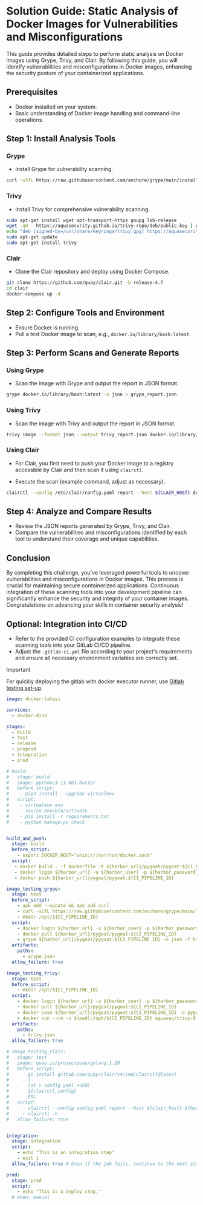 # Solution Guide: Static Analysis of Docker Images for Vulnerabilities and Misconfigurations

This guide provides detailed steps to perform static analysis on Docker images using Grype, Trivy, and Clair. By following this guide, you will identify vulnerabilities and misconfigurations in Docker images, enhancing the security posture of your containerized applications.

## Prerequisites

- Docker installed on your system.
- Basic understanding of Docker image handling and command-line operations.

## Step 1: Install Analysis Tools

### Grype

- Install Grype for vulnerability scanning.

```bash
curl -sSfL https://raw.githubusercontent.com/anchore/grype/main/install.sh | sh -s -- -b /usr/local/bin
```

### Trivy

- Install Trivy for comprehensive vulnerability scanning.

```bash
sudo apt-get install wget apt-transport-https gnupg lsb-release
wget -qO - https://aquasecurity.github.io/trivy-repo/deb/public.key | gpg --dearmor | sudo tee /usr/share/keyrings/trivy.gpg > /dev/null
echo "deb [signed-by=/usr/share/keyrings/trivy.gpg] https://aquasecurity.github.io/trivy-repo/deb $(lsb_release -sc) main" | sudo tee -a /etc/apt/sources.list.d/trivy.list
sudo apt-get update
sudo apt-get install trivy
```

### Clair

- Clone the Clair repository and deploy using Docker Compose.

```bash
git clone https://github.com/quay/clair.git -b release-4.7
cd clair
docker-compose up -d
```

## Step 2: Configure Tools and Environment

- Ensure Docker is running.
- Pull a test Docker image to scan, e.g., `docker.io/library/bash:latest`.

## Step 3: Perform Scans and Generate Reports

### Using Grype

- Scan the image with Grype and output the report in JSON format.

```bash
grype docker.io/library/bash:latest -o json > grype_report.json
```

### Using Trivy

- Scan the image with Trivy and output the report in JSON format.

```bash
trivy image --format json --output trivy_report.json docker.io/library/bash:latest
```

### Using Clair

- For Clair, you first need to push your Docker image to a registry accessible by Clair and then scan it using `clairctl`.

- Execute the scan (example command, adjust as necessary).

```bash
clairctl --config /etc/clair/config.yaml report --host ${CLAIR_HOST} docker.io/library/bash:latest
```

## Step 4: Analyze and Compare Results

- Review the JSON reports generated by Grype, Trivy, and Clair.
- Compare the vulnerabilities and misconfigurations identified by each tool to understand their coverage and unique capabilities.

## Conclusion

By completing this challenge, you've leveraged powerful tools to uncover vulnerabilities and misconfigurations in Docker images. This process is crucial for maintaining secure containerized applications. Continuous integration of these scanning tools into your development pipeline can significantly enhance the security and integrity of your container images. Congratulations on advancing your skills in container security analysis!

## Optional: Integration into CI/CD

- Refer to the provided CI configuration examples to integrate these scanning tools into your GitLab CI/CD pipeline.
- Adjust the `.gitlab-ci.yml` file according to your project's requirements and ensure all necessary environment variables are correctly set.

> [!IMPORTANT]
> For quickly deploying the gitlab with docker executor runner, use [Gitlab testing set-up](../../../environment/gitlab/README.md).

```yaml
image: docker:latest

services:
  - docker:dind

stages:
  - build
  - test
  - release
  - preprod
  - integration
  - prod

# build:
#   stage: build
#   image: python:3.11.0b1-buster
#   before_script:
#    - pip3 install --upgrade virtualenv
#   script:
#    - virtualenv env
#    - source env/bin/activate
#    - pip install -r requirements.txt
#    - python manage.py check


build_and_push:
  stage: build
  before_script:
    - export DOCKER_HOST="unix:///var/run/docker.sock"
  script:
   - docker build . -f Dockerfile -t ${harbor_url}/pygoat/pygoat:${CI_PIPELINE_ID}
   - docker login ${harbor_url} -u ${harbor_user} -p ${harbor_password}
   - docker push ${harbor_url}/pygoat/pygoat:${CI_PIPELINE_ID}

image_testing_grype:
  stage: test
  before_script:
    - apk add --update && apk add curl
    - curl -sSfL https://raw.githubusercontent.com/anchore/grype/main/install.sh | sh -s -- -b /usr/local/bin
    - mkdir /opt/${CI_PIPELINE_ID}
  script:
    - docker login ${harbor_url} -u ${harbor_user} -p ${harbor_password}
    - docker pull ${harbor_url}/pygoat/pygoat:${CI_PIPELINE_ID}
    - grype ${harbor_url}/pygoat/pygoat:${CI_PIPELINE_ID} -o json -f high > grype.json
  artifacts:
    paths:
      - grype.json
  allow_failure: true

image_testing_trivy:
  stage: test
  before_script:
    - mkdir /opt/${CI_PIPELINE_ID}
  script:
    - docker login ${harbor_url} -u ${harbor_user} -p ${harbor_password}
    - docker pull ${harbor_url}/pygoat/pygoat:${CI_PIPELINE_ID}
    - docker save ${harbor_url}/pygoat/pygoat:${CI_PIPELINE_ID} -o pygoat.tar
    - docker run --rm -v $(pwd):/opt/${CI_PIPELINE_ID} aquasec/trivy:0.49.1 image --input /opt/${CI_PIPELINE_ID}/pygoat.tar -f json 1> trivy.json
  artifacts:
    paths:
      - trivy.json
  allow_failure: true

# image_testing_clair:
#   stage: test
#   image: quay.io/projectquay/golang:1.20
#   before_script:
#     - go install github.com/quay/clair/v4/cmd/clairctl@latest
#     - |
#       cat > config.yaml <<EOL
#       ${clairctl_config}
#       EOL
#   script:
#     - clairctl --config config.yaml report --host ${clair_host} ${harbor_url}/pygoat/pygoat:${CI_PIPELINE_ID}
#     - clairctl -h
#   allow_failure: true 


integration:
  stage: integration
  script:
    - echo "This is an integration step"
    - exit 1
  allow_failure: true # Even if the job fails, continue to the next stages

prod:
  stage: prod
  script:
    - echo "This is a deploy step."
  # when: manual
```